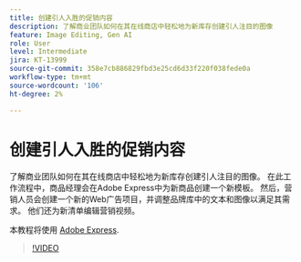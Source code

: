 ```yaml
---
title: 创建引人入胜的促销内容
description: 了解商业团队如何在其在线商店中轻松地为新库存创建引人注目的图像
feature: Image Editing, Gen AI
role: User
level: Intermediate
jira: KT-13999
source-git-commit: 358e7cb886829fbd3e25cd6d33f220f038fede0a
workflow-type: tm+mt
source-wordcount: '106'
ht-degree: 2%

---
```


# 创建引人入胜的促销内容

了解商业团队如何在其在线商店中轻松地为新库存创建引人注目的图像。 在此工作流程中，商品经理会在Adobe Express中为新商品创建一个新模板。 然后，营销人员会创建一个新的Web广告项目，并调整品牌库中的文本和图像以满足其需求。 他们还为新清单编辑营销视频。

本教程将使用 [Adobe Express](https://www.adobe.com/express/).

>[!VIDEO](https://video.tv.adobe.com/v/3424458?quality=12&learn=on&hidetitle=true)
